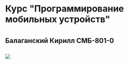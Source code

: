 <h1>Курс "Программирование мобильных устройств"<h1>
<h2>Балаганский Кирилл СМБ-801-0<h2>
<img src="/IOS.gif">